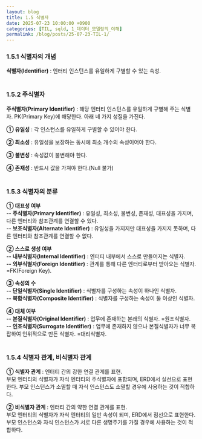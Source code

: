 ```yaml
---
layout: blog
title: 1.5 식별자
date: 2025-07-23 10:00:00 +0900
categories: [TIL, sqld, 1_데이터_모델링의_이해]
permalink: /blog/posts/25-07-23-TIL-1/
---
```


### 1.5.1 식별자의 개념

**식별자(Identifier)** : 엔터티 인스턴스를 유일하게 구별할 수 있는 속성.
<br><br>

### 1.5.2 주식별자

**주식별자(Primary Identifier)** : 해당 엔터티 인스턴스를 유일하게 구별해 주는 식별자. PK(Primary Key)에 해당한다. 아래 네 가지 성질을 가진다.

**① 유일성** : 각 인스턴스를 유일하게 구별할 수 있어야 한다.

**② 최소성** : 유일성을 보장하는 동시에 최소 개수의 속성이어야 한다.

**③ 불변성** : 속성값이 불변해야 한다.

**④ 존재성** : 반드시 값을 가져야 한다.(Null 불가)
<br><br>

### 1.5.3 식별자의 분류

**① 대표성 여부**<br>
**-- 주식별자(Primary Identifier)** : 유일성, 최소성, 불변성, 존재성, 대표성을 가지며, 다른 엔터티와 참조관계를 연결할 수 있다.<br>
**-- 보조식별자(Alternate Identifier)** : 유일성을 가지지만 대표성을 가지지 못하며, 다른 엔터티와 참조관계를 연결할 수 없다.

**② 스스로 생성 여부**<br>
**-- 내부식별자(Internal Identifier)** : 엔터티 내부에서 스스로 만들어지는 식별자.<br>
**-- 외부식별자(Foreign Identifier)** : 관계를 통해 다른 엔터티로부터 받아오는 식별자. =FK(Foreign Key).

**③ 속성의 수**<br>
**-- 단일식별자(Single Identifier)** : 식별자를 구성하는 속성이 하나인 식별자.<br>
**-- 복합식별자(Composite Identifier)** : 식별자를 구성하는 속성이 둘 이상인 식별자.

**④ 대체 여부**<br>
**-- 본질식별자(Original Identifier)** : 업무에 존재하는 본래의 식별자. =원조식별자.<br>
**-- 인조식별자(Surrogate Identifier)** : 업무에 존재하지 않으나 본질식별자가 너무 복잡하여 인위적으로 만든 식별자. =대리식별자.<br><br>

### 1.5.4 식별자 관계, 비식별자 관계

**① 식별자 관계** : 엔터티 간의 강한 연결 관계를 표현.<br>부모 엔터티의 식별자가 자식 엔터티의 주식별자에 포함되며, ERD에서 실선으로 표현한다. 부모 인스턴스가 소멸할 때 자식 인스턴스도 소멸할 경우에 사용하는 것이 적합하다.

**② 비식별자 관계** : 엔터티 간의 약한 연결 관계를 표현.<br>부모 엔터티의 식별자가 자식 엔터티의 일반 속성이 되며, ERD에서 점선으로 표현한다. 부모 인스턴스와 자식 인스턴스가 서로 다른 생명주기를 가질 경우에 사용하는 것이 적합하다.
